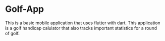 # Golf-App
This is a basic mobile application that uses flutter with dart. 
This application is a golf handicap calulator that also tracks important statistics for a round of golf.  
